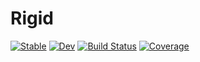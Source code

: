 # Rigid

[![Stable](https://img.shields.io/badge/docs-stable-blue.svg)](https://HetaoZ.github.io/Rigid.jl/stable)
[![Dev](https://img.shields.io/badge/docs-dev-blue.svg)](https://HetaoZ.github.io/Rigid.jl/dev)
[![Build Status](https://github.com/HetaoZ/Rigid.jl/workflows/CI/badge.svg)](https://github.com/HetaoZ/Rigid.jl/actions)
[![Coverage](https://codecov.io/gh/HetaoZ/Rigid.jl/branch/master/graph/badge.svg)](https://codecov.io/gh/HetaoZ/Rigid.jl)
